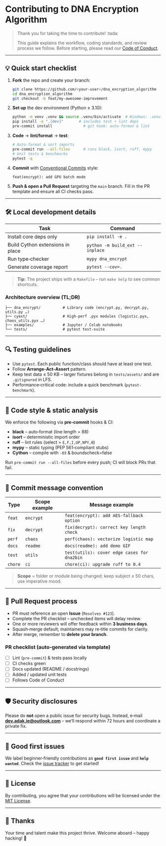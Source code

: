# Contributing to **DNA Encryption Algorithm**

> Thank you for taking the time to contribute! \:tada:
>
> This guide explains the workflow, coding standards, and review process we follow. Before starting, please read our [Code of Conduct](./CODE_OF_CONDUCT.md).

---

## 💡 Quick start checklist

1. **Fork** the repo and create your branch:

   ```bash
   git clone https://github.com/<your‑user>/dna_encryption_algorithm
   cd dna_encryption_algorithm
   git checkout -b feat/my-awesome-improvement
   ```
2. **Set up** the dev environment (Python ≥ 3.10):

   ```bash
   python -m venv .venv && source .venv/bin/activate  # Windows: .venv\Scripts\activate
   pip install -e ".[dev]"       # includes test + lint deps
   pre-commit install              # git hook: auto‑format & lint
   ```
3. **Code** → **lint/format** → **test**:

   ```bash
   # Auto-format & sort imports
   pre-commit run --all-files      # runs black, isort, ruff, mypy
   # Unit tests & benchmarks
   pytest -q
   ```
4. **Commit** with [Conventional Commits](https://www.conventionalcommits.org/) style:

   ```
   feat(encrypt): add GPU batch mode
   ```
5. **Push & open a Pull Request** targeting the `main` branch. Fill in the PR template and ensure all CI checks pass.

---

## 🛠️ Local development details

| Task                             | Command                         |
| -------------------------------- | ------------------------------- |
| Install core deps only           | `pip install -e .`              |
| Build Cython extensions in place | `python -m build_ext --inplace` |
| Run type‑checker                 | `mypy dna_encrypt`              |
| Generate coverage report         | `pytest --cov=.`                |

> **Tip:** The project ships with a `Makefile` – run `make help` to see common shortcuts.

### Architecture overview (TL;DR)

```
├── dna_encrypt/          # Library code (encrypt.py, decrypt.py, utils.py …)
├── cyext/                # High‑perf .pyx modules (logistic.pyx, chaos_utils.pyx …)
├── examples/             # Jupyter / Colab notebooks
└── tests/                # pytest test‑suite
```

---

## 🔍 Testing guidelines

* Use `pytest`. Each public function/class should have at least one test.
* Follow **Arrange‑Act‑Assert** pattern.
* Keep test data ≤ 50 KB – larger fixtures belong in `tests/assets/` and are `.gitignored` in LFS.
* Performance‑critical code: include a quick benchmark (`pytest-benchmark`).

---

## 🧹 Code style & static analysis

We enforce the following via **pre‑commit** hooks & CI:

* **black** – auto‑format (line length = 88)
* **isort** – deterministic import order
* **ruff** – lint rules (select = `E,F,I,UP,NPY,B`)
* **mypy** – static typing (PEP 561‑compliant stubs)
* **Cython** – compile with `-O3` & boundscheck=false

Run `pre-commit run --all-files` before every push; CI will block PRs that fail.

---

## 📝 Commit message convention

| Type    | Scope example | Message example                             |
| ------- | ------------- | ------------------------------------------- |
| `feat`  | `encrypt`     | `feat(encrypt): add AES‑fallback option`    |
| `fix`   | `decrypt`     | `fix(decrypt): correct key length check`    |
| `perf`  | `chaos`       | `perf(chaos): vectorize logistic map`       |
| `docs`  | `readme`      | `docs(readme): add demo GIF`                |
| `test`  | `utils`       | `test(utils): cover edge cases for dna2bin` |
| `chore` | `ci`          | `chore(ci): upgrade ruff to 0.4`            |

> **Scope** = folder or module being changed; keep subject ≤ 50 chars, use imperative mood.

---

## 🔄 Pull Request process

* PR must reference an open **Issue** (`Resolves #123`).
* Complete the PR checklist – unchecked items will delay review.
* One or more reviewers will offer feedback within **3 business days**.
* Squash‑merge default; maintainers may re‑title commits for clarity.
* After merge, remember to **delete your branch**.

### PR checklist (auto‑generated via template)

* [ ] Lint (`pre‑commit`) & tests pass locally
* [ ] CI checks green
* [ ] Docs updated (README / docstrings)
* [ ] Added / updated unit tests
* [ ] Follows Code of Conduct

---

## 🛡️ Security disclosures

Please do **not** open a public issue for security bugs. Instead, e‑mail **[dev.adak.ie@outlook.com](mailto:dev.adak.ie@outlook.com)** – we’ll respond within 72 hours and coordinate a private fix.

---

## 🌱 Good first issues

We label beginner‑friendly contributions as **`good first issue`** and **`help wanted`**. Check the [issue tracker](https://github.com/Ilhanemreadak/dna_encryption_algorithm/issues) to get started!

---

## 📜 License

By contributing, you agree that your contributions will be licensed under the [MIT License](./LICENSE).

---

## 🙏 Thanks

Your time and talent make this project thrive. Welcome aboard – happy hacking! 🎉
